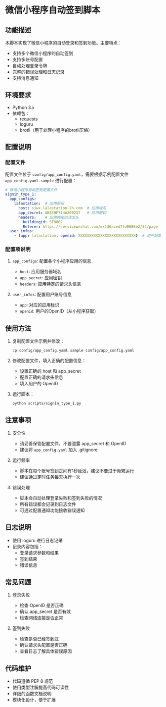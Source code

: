 # 微信小程序自动签到脚本

## 功能描述

本脚本实现了微信小程序的自动登录和签到功能。主要特点：

- 支持多个微信小程序的自动签到
- 支持多账号配置
- 自动处理登录令牌
- 完整的错误处理和日志记录
- 支持消息通知

## 环境要求

- Python 3.x
- 依赖包：
  - requests
  - loguru
  - brotli（用于处理小程序的brotli压缩）

## 配置说明

### 配置文件

配置文件位于 `config/app_config.yaml`，需要根据示例配置文件 `app_config.yaml.sample` 进行配置：

```yaml
# 微信小程序自动签到配置文件
signin_type_1:
  app_configs:
    lalastation:  # 应用标识
      host: sjwx.lalastation-lh.com  # 应用域名
      app_secret: AE859F714A309237   # 应用密钥
      headers:    # 应用特定的请求头
        buildingid: ST0002
        Referer: https://servicewechat.com/wx136aced7fd0686b2/34/page-frame.html
  user_infos:
    - {app: lalastation, openid: XXXXXXXXXXXXXXXXXXXXXXXXXX}  # 用户配置
```

### 配置项说明

1. `app_configs`: 配置各个小程序应用的信息
   - `host`: 应用服务器域名
   - `app_secret`: 应用密钥
   - `headers`: 应用特定的请求头信息

2. `user_infos`: 配置用户账号信息
   - `app`: 对应的应用标识
   - `openid`: 用户的OpenID（从小程序获取）

## 使用方法

1. 复制配置文件示例并修改：
   ```bash
   cp config/app_config.yaml.sample config/app_config.yaml
   ```

2. 修改配置文件，填入正确的配置信息：
   - 设置正确的 host 和 app_secret
   - 配置正确的请求头信息
   - 填入用户的 OpenID

3. 运行脚本：
   ```bash
   python scripts/signin_type_1.py
   ```

## 注意事项

1. 安全性
   - 请妥善保管配置文件，不要泄露 app_secret 和 OpenID
   - 建议将 `app_config.yaml` 加入 .gitignore

2. 运行频率
   - 脚本在每个账号签到之间有1秒延迟，建议不要过于频繁运行
   - 建议通过定时任务每天执行一次

3. 错误处理
   - 脚本会自动处理登录失败和签到失败的情况
   - 所有错误都会记录到日志文件
   - 可通过配置通知功能接收错误通知

## 日志说明

- 使用 loguru 进行日志记录
- 记录内容包括：
  - 登录请求参数和结果
  - 签到结果
  - 错误信息

## 常见问题

1. 登录失败
   - 检查 OpenID 是否正确
   - 确认 app_secret 是否有效
   - 检查网络连接是否正常

2. 签到失败
   - 检查是否已经签到过
   - 确认请求头配置是否正确
   - 查看日志了解具体错误原因

## 代码维护

- 代码遵循 PEP 8 规范
- 使用类型注解提高代码可读性
- 详细的函数文档说明
- 模块化设计，便于扩展